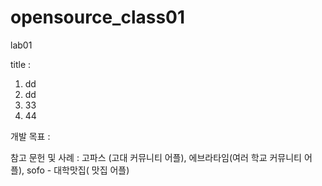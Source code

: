 # opensource_class01
lab01

title : 

1. dd
2. dd
3. 33
4. 44

개발 목표 :

참고 문헌 및 사례 : 고파스 (고대 커뮤니티 어플), 에브라타임(여러 학교 커뮤니티 어플), sofo - 대학맛집( 맛집 어플)
